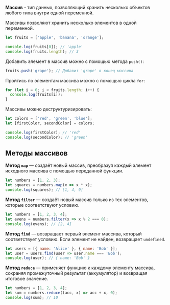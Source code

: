 **Массив** - тип данных, позволяющий хранить несколько объектов любого типа внутри одной переменной.

Массивы позволяют хранить несколько элементов в одной переменной.

```JavaScript
let fruits = ['apple', 'banana', 'orange'];

console.log(fruits[0]); // 'apple'
console.log(fruits.length); // 3
```

Добавить элемент в массив можно с помощью метода `push()`:

```JavaScript
fruits.push('grape'); // Добавит 'grape' в конец массива
```

Пройтись по элементам массива можно с помощью цикла `for`:

```JavaScript
for (let i = 0; i < fruits.length; i++) {
  console.log(fruits[i]);
}
```

Массивы можно деструктуризировать:

```JavaScript
let colors = ['red', 'green', 'blue'];
let [firstColor, secondColor] = colors;

console.log(firstColor); // 'red'
console.log(secondColor); // 'green'
```

## Методы массивов

**Метод `map`** — создаёт новый массив, преобразуя каждый элемент исходного массива с помощью переданной функции.

```JavaScript
let numbers = [1, 2, 3];
let squares = numbers.map(x => x * x);
console.log(squares); // [1, 4, 9]
```

**Метод `filter`** — создаёт новый массив только из тех элементов, которые соответствуют условию.

```JavaScript
let numbers = [1, 2, 3, 4];
let evens = numbers.filter(x => x % 2 === 0);
console.log(evens); // [2, 4]
```

**Метод `find`** — возвращает первый элемент массива, который соответствует условию. Если элемент не найден, возвращает `undefined`.

```JavaScript
let users = [{ name: 'Alice' }, { name: 'Bob' }];
let user = users.find(user => user.name === 'Bob');
console.log(user); // { name: 'Bob' }
```

**Метод `reduce`** — применяет функцию к каждому элементу массива, сохраняя промежуточный результат (аккумулятор) и возвращая итоговое значение.

```JavaScript
let numbers = [1, 2, 3, 4];
let sum = numbers.reduce((acc, x) => acc + x, 0);
console.log(sum); // 10
```
